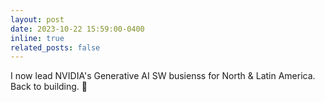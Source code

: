 ```yaml
---
layout: post
date: 2023-10-22 15:59:00-0400
inline: true
related_posts: false
---
```


I now lead NVIDIA's Generative AI SW busienss for North & Latin America. Back to building. :rocket:
